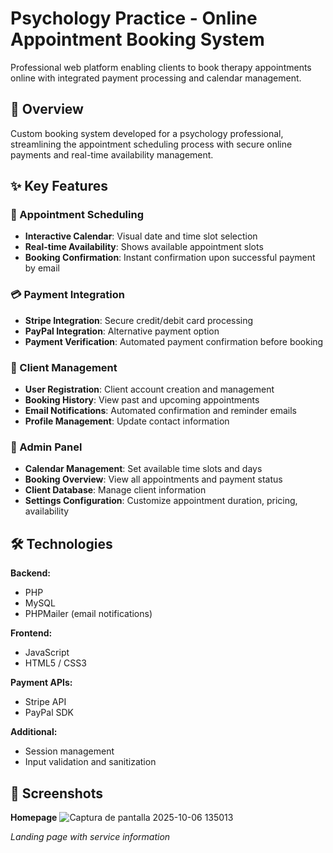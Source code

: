 # Psychology Practice - Online Appointment Booking System

Professional web platform enabling clients to book therapy appointments online with integrated payment processing and calendar management.

## 🎯 Overview

Custom booking system developed for a psychology professional, streamlining the appointment scheduling process with secure online payments and real-time availability management.

## ✨ Key Features

### 📅 Appointment Scheduling
- **Interactive Calendar**: Visual date and time slot selection
- **Real-time Availability**: Shows available appointment slots
- **Booking Confirmation**: Instant confirmation upon successful payment by email

### 💳 Payment Integration
- **Stripe Integration**: Secure credit/debit card processing
- **PayPal Integration**: Alternative payment option
- **Payment Verification**: Automated payment confirmation before booking

### 👤 Client Management
- **User Registration**: Client account creation and management
- **Booking History**: View past and upcoming appointments
- **Email Notifications**: Automated confirmation and reminder emails
- **Profile Management**: Update contact information

### 🔧 Admin Panel
- **Calendar Management**: Set available time slots and days
- **Booking Overview**: View all appointments and payment status
- **Client Database**: Manage client information
- **Settings Configuration**: Customize appointment duration, pricing, availability

## 🛠️ Technologies

**Backend:**
- PHP 
- MySQL
- PHPMailer (email notifications)

**Frontend:**
- JavaScript 
- HTML5 / CSS3

**Payment APIs:**
- Stripe API
- PayPal SDK

**Additional:**
- Session management
- Input validation and sanitization

## 📸 Screenshots

**Homepage**
![Captura de pantalla 2025-10-06 135013](https://github.com/user-attachments/assets/e4f61a9d-7b4e-434b-a718-4ddb5cc39651)


*Landing page with service information*
